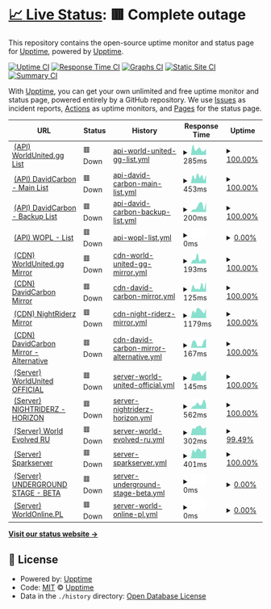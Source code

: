 # [📈 Live Status](https://upptime.github.io/upptime): <!--live status--> **🟥 Complete outage**

This repository contains the open-source uptime monitor and status page for [Upptime](https://upptime.js.org), powered by [Upptime](https://github.com/upptime/upptime).

[![Uptime CI](https://github.com/DavidCarbon-SBRW/Status/workflows/Uptime%20CI/badge.svg)](https://github.com/DavidCarbon-SBRW/Status/actions?query=workflow%3A%22Uptime+CI%22)
[![Response Time CI](https://github.com/DavidCarbon-SBRW/Status/workflows/Response%20Time%20CI/badge.svg)](https://github.com/DavidCarbon-SBRW/Status/actions?query=workflow%3A%22Response+Time+CI%22)
[![Graphs CI](https://github.com/DavidCarbon-SBRW/Status/workflows/Graphs%20CI/badge.svg)](https://github.com/DavidCarbon-SBRW/Status/actions?query=workflow%3A%22Graphs+CI%22)
[![Static Site CI](https://github.com/DavidCarbon-SBRW/Status/workflows/Static%20Site%20CI/badge.svg)](https://github.com/DavidCarbon-SBRW/Status/actions?query=workflow%3A%22Static+Site+CI%22)
[![Summary CI](https://github.com/DavidCarbon-SBRW/Status/workflows/Summary%20CI/badge.svg)](https://github.com/DavidCarbon-SBRW/Status/actions?query=workflow%3A%22Summary+CI%22)

With [Upptime](https://upptime.js.org), you can get your own unlimited and free uptime monitor and status page, powered entirely by a GitHub repository. We use [Issues](https://github.com/upptime/upptime/issues) as incident reports, [Actions](https://github.com/DavidCarbon-SBRW/Status/actions) as uptime monitors, and [Pages](https://upptime.github.io/upptime) for the status page.

<!--start: status pages-->
<!-- This summary is generated by Upptime (https://github.com/upptime/upptime) -->
<!-- Do not edit this manually, your changes will be overwritten -->
<!-- prettier-ignore -->
| URL | Status | History | Response Time | Uptime |
| --- | ------ | ------- | ------------- | ------ |
| <img alt="" src="https://favicons.githubusercontent.com/api.worldunited.gg" height="13"> [(API) WorldUnited.gg List](https://api.worldunited.gg/serverlist.json) | 🟥 Down | [api-world-united-gg-list.yml](https://github.com/DavidCarbon-SBRW/Status/commits/HEAD/history/api-world-united-gg-list.yml) | <details><summary><img alt="Response time graph" src="./graphs/api-world-united-gg-list/response-time-week.png" height="20"> 285ms</summary><br><a href="https://s-sbrw.davidcarbon.download/history/api-world-united-gg-list"><img alt="Response time 285" src="https://img.shields.io/endpoint?url=https%3A%2F%2Fraw.githubusercontent.com%2FDavidCarbon-SBRW%2FStatus%2FHEAD%2Fapi%2Fapi-world-united-gg-list%2Fresponse-time.json"></a><br><a href="https://s-sbrw.davidcarbon.download/history/api-world-united-gg-list"><img alt="24-hour response time 303" src="https://img.shields.io/endpoint?url=https%3A%2F%2Fraw.githubusercontent.com%2FDavidCarbon-SBRW%2FStatus%2FHEAD%2Fapi%2Fapi-world-united-gg-list%2Fresponse-time-day.json"></a><br><a href="https://s-sbrw.davidcarbon.download/history/api-world-united-gg-list"><img alt="7-day response time 285" src="https://img.shields.io/endpoint?url=https%3A%2F%2Fraw.githubusercontent.com%2FDavidCarbon-SBRW%2FStatus%2FHEAD%2Fapi%2Fapi-world-united-gg-list%2Fresponse-time-week.json"></a><br><a href="https://s-sbrw.davidcarbon.download/history/api-world-united-gg-list"><img alt="30-day response time 290" src="https://img.shields.io/endpoint?url=https%3A%2F%2Fraw.githubusercontent.com%2FDavidCarbon-SBRW%2FStatus%2FHEAD%2Fapi%2Fapi-world-united-gg-list%2Fresponse-time-month.json"></a><br><a href="https://s-sbrw.davidcarbon.download/history/api-world-united-gg-list"><img alt="1-year response time 285" src="https://img.shields.io/endpoint?url=https%3A%2F%2Fraw.githubusercontent.com%2FDavidCarbon-SBRW%2FStatus%2FHEAD%2Fapi%2Fapi-world-united-gg-list%2Fresponse-time-year.json"></a></details> | <details><summary><a href="https://s-sbrw.davidcarbon.download/history/api-world-united-gg-list">100.00%</a></summary><a href="https://s-sbrw.davidcarbon.download/history/api-world-united-gg-list"><img alt="All-time uptime 90.80%" src="https://img.shields.io/endpoint?url=https%3A%2F%2Fraw.githubusercontent.com%2FDavidCarbon-SBRW%2FStatus%2FHEAD%2Fapi%2Fapi-world-united-gg-list%2Fuptime.json"></a><br><a href="https://s-sbrw.davidcarbon.download/history/api-world-united-gg-list"><img alt="24-hour uptime 100.00%" src="https://img.shields.io/endpoint?url=https%3A%2F%2Fraw.githubusercontent.com%2FDavidCarbon-SBRW%2FStatus%2FHEAD%2Fapi%2Fapi-world-united-gg-list%2Fuptime-day.json"></a><br><a href="https://s-sbrw.davidcarbon.download/history/api-world-united-gg-list"><img alt="7-day uptime 100.00%" src="https://img.shields.io/endpoint?url=https%3A%2F%2Fraw.githubusercontent.com%2FDavidCarbon-SBRW%2FStatus%2FHEAD%2Fapi%2Fapi-world-united-gg-list%2Fuptime-week.json"></a><br><a href="https://s-sbrw.davidcarbon.download/history/api-world-united-gg-list"><img alt="30-day uptime 97.14%" src="https://img.shields.io/endpoint?url=https%3A%2F%2Fraw.githubusercontent.com%2FDavidCarbon-SBRW%2FStatus%2FHEAD%2Fapi%2Fapi-world-united-gg-list%2Fuptime-month.json"></a><br><a href="https://s-sbrw.davidcarbon.download/history/api-world-united-gg-list"><img alt="1-year uptime 90.80%" src="https://img.shields.io/endpoint?url=https%3A%2F%2Fraw.githubusercontent.com%2FDavidCarbon-SBRW%2FStatus%2FHEAD%2Fapi%2Fapi-world-united-gg-list%2Fuptime-year.json"></a></details>
| <img alt="" src="https://favicons.githubusercontent.com/api-sbrw.davidcarbon.download" height="13"> [(API) DavidCarbon - Main List](https://api-sbrw.davidcarbon.download/serverlist.json) | 🟥 Down | [api-david-carbon-main-list.yml](https://github.com/DavidCarbon-SBRW/Status/commits/HEAD/history/api-david-carbon-main-list.yml) | <details><summary><img alt="Response time graph" src="./graphs/api-david-carbon-main-list/response-time-week.png" height="20"> 453ms</summary><br><a href="https://s-sbrw.davidcarbon.download/history/api-david-carbon-main-list"><img alt="Response time 527" src="https://img.shields.io/endpoint?url=https%3A%2F%2Fraw.githubusercontent.com%2FDavidCarbon-SBRW%2FStatus%2FHEAD%2Fapi%2Fapi-david-carbon-main-list%2Fresponse-time.json"></a><br><a href="https://s-sbrw.davidcarbon.download/history/api-david-carbon-main-list"><img alt="24-hour response time 535" src="https://img.shields.io/endpoint?url=https%3A%2F%2Fraw.githubusercontent.com%2FDavidCarbon-SBRW%2FStatus%2FHEAD%2Fapi%2Fapi-david-carbon-main-list%2Fresponse-time-day.json"></a><br><a href="https://s-sbrw.davidcarbon.download/history/api-david-carbon-main-list"><img alt="7-day response time 453" src="https://img.shields.io/endpoint?url=https%3A%2F%2Fraw.githubusercontent.com%2FDavidCarbon-SBRW%2FStatus%2FHEAD%2Fapi%2Fapi-david-carbon-main-list%2Fresponse-time-week.json"></a><br><a href="https://s-sbrw.davidcarbon.download/history/api-david-carbon-main-list"><img alt="30-day response time 483" src="https://img.shields.io/endpoint?url=https%3A%2F%2Fraw.githubusercontent.com%2FDavidCarbon-SBRW%2FStatus%2FHEAD%2Fapi%2Fapi-david-carbon-main-list%2Fresponse-time-month.json"></a><br><a href="https://s-sbrw.davidcarbon.download/history/api-david-carbon-main-list"><img alt="1-year response time 527" src="https://img.shields.io/endpoint?url=https%3A%2F%2Fraw.githubusercontent.com%2FDavidCarbon-SBRW%2FStatus%2FHEAD%2Fapi%2Fapi-david-carbon-main-list%2Fresponse-time-year.json"></a></details> | <details><summary><a href="https://s-sbrw.davidcarbon.download/history/api-david-carbon-main-list">100.00%</a></summary><a href="https://s-sbrw.davidcarbon.download/history/api-david-carbon-main-list"><img alt="All-time uptime 99.91%" src="https://img.shields.io/endpoint?url=https%3A%2F%2Fraw.githubusercontent.com%2FDavidCarbon-SBRW%2FStatus%2FHEAD%2Fapi%2Fapi-david-carbon-main-list%2Fuptime.json"></a><br><a href="https://s-sbrw.davidcarbon.download/history/api-david-carbon-main-list"><img alt="24-hour uptime 100.00%" src="https://img.shields.io/endpoint?url=https%3A%2F%2Fraw.githubusercontent.com%2FDavidCarbon-SBRW%2FStatus%2FHEAD%2Fapi%2Fapi-david-carbon-main-list%2Fuptime-day.json"></a><br><a href="https://s-sbrw.davidcarbon.download/history/api-david-carbon-main-list"><img alt="7-day uptime 100.00%" src="https://img.shields.io/endpoint?url=https%3A%2F%2Fraw.githubusercontent.com%2FDavidCarbon-SBRW%2FStatus%2FHEAD%2Fapi%2Fapi-david-carbon-main-list%2Fuptime-week.json"></a><br><a href="https://s-sbrw.davidcarbon.download/history/api-david-carbon-main-list"><img alt="30-day uptime 100.00%" src="https://img.shields.io/endpoint?url=https%3A%2F%2Fraw.githubusercontent.com%2FDavidCarbon-SBRW%2FStatus%2FHEAD%2Fapi%2Fapi-david-carbon-main-list%2Fuptime-month.json"></a><br><a href="https://s-sbrw.davidcarbon.download/history/api-david-carbon-main-list"><img alt="1-year uptime 99.91%" src="https://img.shields.io/endpoint?url=https%3A%2F%2Fraw.githubusercontent.com%2FDavidCarbon-SBRW%2FStatus%2FHEAD%2Fapi%2Fapi-david-carbon-main-list%2Fuptime-year.json"></a></details>
| <img alt="" src="https://favicons.githubusercontent.com/api2-sbrw.davidcarbon.download" height="13"> [(API) DavidCarbon - Backup List](http://api2-sbrw.davidcarbon.download/serverlist.json) | 🟥 Down | [api-david-carbon-backup-list.yml](https://github.com/DavidCarbon-SBRW/Status/commits/HEAD/history/api-david-carbon-backup-list.yml) | <details><summary><img alt="Response time graph" src="./graphs/api-david-carbon-backup-list/response-time-week.png" height="20"> 200ms</summary><br><a href="https://s-sbrw.davidcarbon.download/history/api-david-carbon-backup-list"><img alt="Response time 255" src="https://img.shields.io/endpoint?url=https%3A%2F%2Fraw.githubusercontent.com%2FDavidCarbon-SBRW%2FStatus%2FHEAD%2Fapi%2Fapi-david-carbon-backup-list%2Fresponse-time.json"></a><br><a href="https://s-sbrw.davidcarbon.download/history/api-david-carbon-backup-list"><img alt="24-hour response time 321" src="https://img.shields.io/endpoint?url=https%3A%2F%2Fraw.githubusercontent.com%2FDavidCarbon-SBRW%2FStatus%2FHEAD%2Fapi%2Fapi-david-carbon-backup-list%2Fresponse-time-day.json"></a><br><a href="https://s-sbrw.davidcarbon.download/history/api-david-carbon-backup-list"><img alt="7-day response time 200" src="https://img.shields.io/endpoint?url=https%3A%2F%2Fraw.githubusercontent.com%2FDavidCarbon-SBRW%2FStatus%2FHEAD%2Fapi%2Fapi-david-carbon-backup-list%2Fresponse-time-week.json"></a><br><a href="https://s-sbrw.davidcarbon.download/history/api-david-carbon-backup-list"><img alt="30-day response time 229" src="https://img.shields.io/endpoint?url=https%3A%2F%2Fraw.githubusercontent.com%2FDavidCarbon-SBRW%2FStatus%2FHEAD%2Fapi%2Fapi-david-carbon-backup-list%2Fresponse-time-month.json"></a><br><a href="https://s-sbrw.davidcarbon.download/history/api-david-carbon-backup-list"><img alt="1-year response time 255" src="https://img.shields.io/endpoint?url=https%3A%2F%2Fraw.githubusercontent.com%2FDavidCarbon-SBRW%2FStatus%2FHEAD%2Fapi%2Fapi-david-carbon-backup-list%2Fresponse-time-year.json"></a></details> | <details><summary><a href="https://s-sbrw.davidcarbon.download/history/api-david-carbon-backup-list">100.00%</a></summary><a href="https://s-sbrw.davidcarbon.download/history/api-david-carbon-backup-list"><img alt="All-time uptime 99.97%" src="https://img.shields.io/endpoint?url=https%3A%2F%2Fraw.githubusercontent.com%2FDavidCarbon-SBRW%2FStatus%2FHEAD%2Fapi%2Fapi-david-carbon-backup-list%2Fuptime.json"></a><br><a href="https://s-sbrw.davidcarbon.download/history/api-david-carbon-backup-list"><img alt="24-hour uptime 100.00%" src="https://img.shields.io/endpoint?url=https%3A%2F%2Fraw.githubusercontent.com%2FDavidCarbon-SBRW%2FStatus%2FHEAD%2Fapi%2Fapi-david-carbon-backup-list%2Fuptime-day.json"></a><br><a href="https://s-sbrw.davidcarbon.download/history/api-david-carbon-backup-list"><img alt="7-day uptime 100.00%" src="https://img.shields.io/endpoint?url=https%3A%2F%2Fraw.githubusercontent.com%2FDavidCarbon-SBRW%2FStatus%2FHEAD%2Fapi%2Fapi-david-carbon-backup-list%2Fuptime-week.json"></a><br><a href="https://s-sbrw.davidcarbon.download/history/api-david-carbon-backup-list"><img alt="30-day uptime 100.00%" src="https://img.shields.io/endpoint?url=https%3A%2F%2Fraw.githubusercontent.com%2FDavidCarbon-SBRW%2FStatus%2FHEAD%2Fapi%2Fapi-david-carbon-backup-list%2Fuptime-month.json"></a><br><a href="https://s-sbrw.davidcarbon.download/history/api-david-carbon-backup-list"><img alt="1-year uptime 99.97%" src="https://img.shields.io/endpoint?url=https%3A%2F%2Fraw.githubusercontent.com%2FDavidCarbon-SBRW%2FStatus%2FHEAD%2Fapi%2Fapi-david-carbon-backup-list%2Fuptime-year.json"></a></details>
| <img alt="" src="https://favicons.githubusercontent.com/worldonline.pl" height="13"> [(API) WOPL - List](http://worldonline.pl/serverlist.json) | 🟥 Down | [api-wopl-list.yml](https://github.com/DavidCarbon-SBRW/Status/commits/HEAD/history/api-wopl-list.yml) | <details><summary><img alt="Response time graph" src="./graphs/api-wopl-list/response-time-week.png" height="20"> 0ms</summary><br><a href="https://s-sbrw.davidcarbon.download/history/api-wopl-list"><img alt="Response time 326" src="https://img.shields.io/endpoint?url=https%3A%2F%2Fraw.githubusercontent.com%2FDavidCarbon-SBRW%2FStatus%2FHEAD%2Fapi%2Fapi-wopl-list%2Fresponse-time.json"></a><br><a href="https://s-sbrw.davidcarbon.download/history/api-wopl-list"><img alt="24-hour response time 0" src="https://img.shields.io/endpoint?url=https%3A%2F%2Fraw.githubusercontent.com%2FDavidCarbon-SBRW%2FStatus%2FHEAD%2Fapi%2Fapi-wopl-list%2Fresponse-time-day.json"></a><br><a href="https://s-sbrw.davidcarbon.download/history/api-wopl-list"><img alt="7-day response time 0" src="https://img.shields.io/endpoint?url=https%3A%2F%2Fraw.githubusercontent.com%2FDavidCarbon-SBRW%2FStatus%2FHEAD%2Fapi%2Fapi-wopl-list%2Fresponse-time-week.json"></a><br><a href="https://s-sbrw.davidcarbon.download/history/api-wopl-list"><img alt="30-day response time 0" src="https://img.shields.io/endpoint?url=https%3A%2F%2Fraw.githubusercontent.com%2FDavidCarbon-SBRW%2FStatus%2FHEAD%2Fapi%2Fapi-wopl-list%2Fresponse-time-month.json"></a><br><a href="https://s-sbrw.davidcarbon.download/history/api-wopl-list"><img alt="1-year response time 326" src="https://img.shields.io/endpoint?url=https%3A%2F%2Fraw.githubusercontent.com%2FDavidCarbon-SBRW%2FStatus%2FHEAD%2Fapi%2Fapi-wopl-list%2Fresponse-time-year.json"></a></details> | <details><summary><a href="https://s-sbrw.davidcarbon.download/history/api-wopl-list">0.00%</a></summary><a href="https://s-sbrw.davidcarbon.download/history/api-wopl-list"><img alt="All-time uptime 34.13%" src="https://img.shields.io/endpoint?url=https%3A%2F%2Fraw.githubusercontent.com%2FDavidCarbon-SBRW%2FStatus%2FHEAD%2Fapi%2Fapi-wopl-list%2Fuptime.json"></a><br><a href="https://s-sbrw.davidcarbon.download/history/api-wopl-list"><img alt="24-hour uptime 0.00%" src="https://img.shields.io/endpoint?url=https%3A%2F%2Fraw.githubusercontent.com%2FDavidCarbon-SBRW%2FStatus%2FHEAD%2Fapi%2Fapi-wopl-list%2Fuptime-day.json"></a><br><a href="https://s-sbrw.davidcarbon.download/history/api-wopl-list"><img alt="7-day uptime 0.00%" src="https://img.shields.io/endpoint?url=https%3A%2F%2Fraw.githubusercontent.com%2FDavidCarbon-SBRW%2FStatus%2FHEAD%2Fapi%2Fapi-wopl-list%2Fuptime-week.json"></a><br><a href="https://s-sbrw.davidcarbon.download/history/api-wopl-list"><img alt="30-day uptime 0.00%" src="https://img.shields.io/endpoint?url=https%3A%2F%2Fraw.githubusercontent.com%2FDavidCarbon-SBRW%2FStatus%2FHEAD%2Fapi%2Fapi-wopl-list%2Fuptime-month.json"></a><br><a href="https://s-sbrw.davidcarbon.download/history/api-wopl-list"><img alt="1-year uptime 34.13%" src="https://img.shields.io/endpoint?url=https%3A%2F%2Fraw.githubusercontent.com%2FDavidCarbon-SBRW%2FStatus%2FHEAD%2Fapi%2Fapi-wopl-list%2Fuptime-year.json"></a></details>
| <img alt="" src="https://favicons.githubusercontent.com/cdn.worldunited.gg" height="13"> [(CDN) WorldUnited.gg Mirror](https://cdn.worldunited.gg/en/index.xml) | 🟥 Down | [cdn-world-united-gg-mirror.yml](https://github.com/DavidCarbon-SBRW/Status/commits/HEAD/history/cdn-world-united-gg-mirror.yml) | <details><summary><img alt="Response time graph" src="./graphs/cdn-world-united-gg-mirror/response-time-week.png" height="20"> 193ms</summary><br><a href="https://s-sbrw.davidcarbon.download/history/cdn-world-united-gg-mirror"><img alt="Response time 194" src="https://img.shields.io/endpoint?url=https%3A%2F%2Fraw.githubusercontent.com%2FDavidCarbon-SBRW%2FStatus%2FHEAD%2Fapi%2Fcdn-world-united-gg-mirror%2Fresponse-time.json"></a><br><a href="https://s-sbrw.davidcarbon.download/history/cdn-world-united-gg-mirror"><img alt="24-hour response time 138" src="https://img.shields.io/endpoint?url=https%3A%2F%2Fraw.githubusercontent.com%2FDavidCarbon-SBRW%2FStatus%2FHEAD%2Fapi%2Fcdn-world-united-gg-mirror%2Fresponse-time-day.json"></a><br><a href="https://s-sbrw.davidcarbon.download/history/cdn-world-united-gg-mirror"><img alt="7-day response time 193" src="https://img.shields.io/endpoint?url=https%3A%2F%2Fraw.githubusercontent.com%2FDavidCarbon-SBRW%2FStatus%2FHEAD%2Fapi%2Fcdn-world-united-gg-mirror%2Fresponse-time-week.json"></a><br><a href="https://s-sbrw.davidcarbon.download/history/cdn-world-united-gg-mirror"><img alt="30-day response time 185" src="https://img.shields.io/endpoint?url=https%3A%2F%2Fraw.githubusercontent.com%2FDavidCarbon-SBRW%2FStatus%2FHEAD%2Fapi%2Fcdn-world-united-gg-mirror%2Fresponse-time-month.json"></a><br><a href="https://s-sbrw.davidcarbon.download/history/cdn-world-united-gg-mirror"><img alt="1-year response time 194" src="https://img.shields.io/endpoint?url=https%3A%2F%2Fraw.githubusercontent.com%2FDavidCarbon-SBRW%2FStatus%2FHEAD%2Fapi%2Fcdn-world-united-gg-mirror%2Fresponse-time-year.json"></a></details> | <details><summary><a href="https://s-sbrw.davidcarbon.download/history/cdn-world-united-gg-mirror">100.00%</a></summary><a href="https://s-sbrw.davidcarbon.download/history/cdn-world-united-gg-mirror"><img alt="All-time uptime 100.00%" src="https://img.shields.io/endpoint?url=https%3A%2F%2Fraw.githubusercontent.com%2FDavidCarbon-SBRW%2FStatus%2FHEAD%2Fapi%2Fcdn-world-united-gg-mirror%2Fuptime.json"></a><br><a href="https://s-sbrw.davidcarbon.download/history/cdn-world-united-gg-mirror"><img alt="24-hour uptime 100.00%" src="https://img.shields.io/endpoint?url=https%3A%2F%2Fraw.githubusercontent.com%2FDavidCarbon-SBRW%2FStatus%2FHEAD%2Fapi%2Fcdn-world-united-gg-mirror%2Fuptime-day.json"></a><br><a href="https://s-sbrw.davidcarbon.download/history/cdn-world-united-gg-mirror"><img alt="7-day uptime 100.00%" src="https://img.shields.io/endpoint?url=https%3A%2F%2Fraw.githubusercontent.com%2FDavidCarbon-SBRW%2FStatus%2FHEAD%2Fapi%2Fcdn-world-united-gg-mirror%2Fuptime-week.json"></a><br><a href="https://s-sbrw.davidcarbon.download/history/cdn-world-united-gg-mirror"><img alt="30-day uptime 100.00%" src="https://img.shields.io/endpoint?url=https%3A%2F%2Fraw.githubusercontent.com%2FDavidCarbon-SBRW%2FStatus%2FHEAD%2Fapi%2Fcdn-world-united-gg-mirror%2Fuptime-month.json"></a><br><a href="https://s-sbrw.davidcarbon.download/history/cdn-world-united-gg-mirror"><img alt="1-year uptime 100.00%" src="https://img.shields.io/endpoint?url=https%3A%2F%2Fraw.githubusercontent.com%2FDavidCarbon-SBRW%2FStatus%2FHEAD%2Fapi%2Fcdn-world-united-gg-mirror%2Fuptime-year.json"></a></details>
| <img alt="" src="https://favicons.githubusercontent.com/g-sbrw.davidcarbon.download" height="13"> [(CDN) DavidCarbon Mirror](http://g-sbrw.davidcarbon.download/en/index.xml) | 🟥 Down | [cdn-david-carbon-mirror.yml](https://github.com/DavidCarbon-SBRW/Status/commits/HEAD/history/cdn-david-carbon-mirror.yml) | <details><summary><img alt="Response time graph" src="./graphs/cdn-david-carbon-mirror/response-time-week.png" height="20"> 125ms</summary><br><a href="https://s-sbrw.davidcarbon.download/history/cdn-david-carbon-mirror"><img alt="Response time 318" src="https://img.shields.io/endpoint?url=https%3A%2F%2Fraw.githubusercontent.com%2FDavidCarbon-SBRW%2FStatus%2FHEAD%2Fapi%2Fcdn-david-carbon-mirror%2Fresponse-time.json"></a><br><a href="https://s-sbrw.davidcarbon.download/history/cdn-david-carbon-mirror"><img alt="24-hour response time 240" src="https://img.shields.io/endpoint?url=https%3A%2F%2Fraw.githubusercontent.com%2FDavidCarbon-SBRW%2FStatus%2FHEAD%2Fapi%2Fcdn-david-carbon-mirror%2Fresponse-time-day.json"></a><br><a href="https://s-sbrw.davidcarbon.download/history/cdn-david-carbon-mirror"><img alt="7-day response time 125" src="https://img.shields.io/endpoint?url=https%3A%2F%2Fraw.githubusercontent.com%2FDavidCarbon-SBRW%2FStatus%2FHEAD%2Fapi%2Fcdn-david-carbon-mirror%2Fresponse-time-week.json"></a><br><a href="https://s-sbrw.davidcarbon.download/history/cdn-david-carbon-mirror"><img alt="30-day response time 274" src="https://img.shields.io/endpoint?url=https%3A%2F%2Fraw.githubusercontent.com%2FDavidCarbon-SBRW%2FStatus%2FHEAD%2Fapi%2Fcdn-david-carbon-mirror%2Fresponse-time-month.json"></a><br><a href="https://s-sbrw.davidcarbon.download/history/cdn-david-carbon-mirror"><img alt="1-year response time 318" src="https://img.shields.io/endpoint?url=https%3A%2F%2Fraw.githubusercontent.com%2FDavidCarbon-SBRW%2FStatus%2FHEAD%2Fapi%2Fcdn-david-carbon-mirror%2Fresponse-time-year.json"></a></details> | <details><summary><a href="https://s-sbrw.davidcarbon.download/history/cdn-david-carbon-mirror">100.00%</a></summary><a href="https://s-sbrw.davidcarbon.download/history/cdn-david-carbon-mirror"><img alt="All-time uptime 99.95%" src="https://img.shields.io/endpoint?url=https%3A%2F%2Fraw.githubusercontent.com%2FDavidCarbon-SBRW%2FStatus%2FHEAD%2Fapi%2Fcdn-david-carbon-mirror%2Fuptime.json"></a><br><a href="https://s-sbrw.davidcarbon.download/history/cdn-david-carbon-mirror"><img alt="24-hour uptime 100.00%" src="https://img.shields.io/endpoint?url=https%3A%2F%2Fraw.githubusercontent.com%2FDavidCarbon-SBRW%2FStatus%2FHEAD%2Fapi%2Fcdn-david-carbon-mirror%2Fuptime-day.json"></a><br><a href="https://s-sbrw.davidcarbon.download/history/cdn-david-carbon-mirror"><img alt="7-day uptime 100.00%" src="https://img.shields.io/endpoint?url=https%3A%2F%2Fraw.githubusercontent.com%2FDavidCarbon-SBRW%2FStatus%2FHEAD%2Fapi%2Fcdn-david-carbon-mirror%2Fuptime-week.json"></a><br><a href="https://s-sbrw.davidcarbon.download/history/cdn-david-carbon-mirror"><img alt="30-day uptime 100.00%" src="https://img.shields.io/endpoint?url=https%3A%2F%2Fraw.githubusercontent.com%2FDavidCarbon-SBRW%2FStatus%2FHEAD%2Fapi%2Fcdn-david-carbon-mirror%2Fuptime-month.json"></a><br><a href="https://s-sbrw.davidcarbon.download/history/cdn-david-carbon-mirror"><img alt="1-year uptime 99.95%" src="https://img.shields.io/endpoint?url=https%3A%2F%2Fraw.githubusercontent.com%2FDavidCarbon-SBRW%2FStatus%2FHEAD%2Fapi%2Fcdn-david-carbon-mirror%2Fuptime-year.json"></a></details>
| <img alt="" src="https://favicons.githubusercontent.com/cdn.nightriderz.world" height="13"> [(CDN) NightRiderz Mirror](https://cdn.nightriderz.world/nfsw/en/index.xml) | 🟥 Down | [cdn-night-riderz-mirror.yml](https://github.com/DavidCarbon-SBRW/Status/commits/HEAD/history/cdn-night-riderz-mirror.yml) | <details><summary><img alt="Response time graph" src="./graphs/cdn-night-riderz-mirror/response-time-week.png" height="20"> 1179ms</summary><br><a href="https://s-sbrw.davidcarbon.download/history/cdn-night-riderz-mirror"><img alt="Response time 860" src="https://img.shields.io/endpoint?url=https%3A%2F%2Fraw.githubusercontent.com%2FDavidCarbon-SBRW%2FStatus%2FHEAD%2Fapi%2Fcdn-night-riderz-mirror%2Fresponse-time.json"></a><br><a href="https://s-sbrw.davidcarbon.download/history/cdn-night-riderz-mirror"><img alt="24-hour response time 1464" src="https://img.shields.io/endpoint?url=https%3A%2F%2Fraw.githubusercontent.com%2FDavidCarbon-SBRW%2FStatus%2FHEAD%2Fapi%2Fcdn-night-riderz-mirror%2Fresponse-time-day.json"></a><br><a href="https://s-sbrw.davidcarbon.download/history/cdn-night-riderz-mirror"><img alt="7-day response time 1179" src="https://img.shields.io/endpoint?url=https%3A%2F%2Fraw.githubusercontent.com%2FDavidCarbon-SBRW%2FStatus%2FHEAD%2Fapi%2Fcdn-night-riderz-mirror%2Fresponse-time-week.json"></a><br><a href="https://s-sbrw.davidcarbon.download/history/cdn-night-riderz-mirror"><img alt="30-day response time 1227" src="https://img.shields.io/endpoint?url=https%3A%2F%2Fraw.githubusercontent.com%2FDavidCarbon-SBRW%2FStatus%2FHEAD%2Fapi%2Fcdn-night-riderz-mirror%2Fresponse-time-month.json"></a><br><a href="https://s-sbrw.davidcarbon.download/history/cdn-night-riderz-mirror"><img alt="1-year response time 860" src="https://img.shields.io/endpoint?url=https%3A%2F%2Fraw.githubusercontent.com%2FDavidCarbon-SBRW%2FStatus%2FHEAD%2Fapi%2Fcdn-night-riderz-mirror%2Fresponse-time-year.json"></a></details> | <details><summary><a href="https://s-sbrw.davidcarbon.download/history/cdn-night-riderz-mirror">100.00%</a></summary><a href="https://s-sbrw.davidcarbon.download/history/cdn-night-riderz-mirror"><img alt="All-time uptime 99.86%" src="https://img.shields.io/endpoint?url=https%3A%2F%2Fraw.githubusercontent.com%2FDavidCarbon-SBRW%2FStatus%2FHEAD%2Fapi%2Fcdn-night-riderz-mirror%2Fuptime.json"></a><br><a href="https://s-sbrw.davidcarbon.download/history/cdn-night-riderz-mirror"><img alt="24-hour uptime 100.00%" src="https://img.shields.io/endpoint?url=https%3A%2F%2Fraw.githubusercontent.com%2FDavidCarbon-SBRW%2FStatus%2FHEAD%2Fapi%2Fcdn-night-riderz-mirror%2Fuptime-day.json"></a><br><a href="https://s-sbrw.davidcarbon.download/history/cdn-night-riderz-mirror"><img alt="7-day uptime 100.00%" src="https://img.shields.io/endpoint?url=https%3A%2F%2Fraw.githubusercontent.com%2FDavidCarbon-SBRW%2FStatus%2FHEAD%2Fapi%2Fcdn-night-riderz-mirror%2Fuptime-week.json"></a><br><a href="https://s-sbrw.davidcarbon.download/history/cdn-night-riderz-mirror"><img alt="30-day uptime 98.54%" src="https://img.shields.io/endpoint?url=https%3A%2F%2Fraw.githubusercontent.com%2FDavidCarbon-SBRW%2FStatus%2FHEAD%2Fapi%2Fcdn-night-riderz-mirror%2Fuptime-month.json"></a><br><a href="https://s-sbrw.davidcarbon.download/history/cdn-night-riderz-mirror"><img alt="1-year uptime 99.86%" src="https://img.shields.io/endpoint?url=https%3A%2F%2Fraw.githubusercontent.com%2FDavidCarbon-SBRW%2FStatus%2FHEAD%2Fapi%2Fcdn-night-riderz-mirror%2Fuptime-year.json"></a></details>
| <img alt="" src="https://favicons.githubusercontent.com/g2-sbrw.davidcarbon.download" height="13"> [(CDN) DavidCarbon Mirror - Alternative](http://g2-sbrw.davidcarbon.download/en/index.xml) | 🟥 Down | [cdn-david-carbon-mirror-alternative.yml](https://github.com/DavidCarbon-SBRW/Status/commits/HEAD/history/cdn-david-carbon-mirror-alternative.yml) | <details><summary><img alt="Response time graph" src="./graphs/cdn-david-carbon-mirror-alternative/response-time-week.png" height="20"> 167ms</summary><br><a href="https://s-sbrw.davidcarbon.download/history/cdn-david-carbon-mirror-alternative"><img alt="Response time 189" src="https://img.shields.io/endpoint?url=https%3A%2F%2Fraw.githubusercontent.com%2FDavidCarbon-SBRW%2FStatus%2FHEAD%2Fapi%2Fcdn-david-carbon-mirror-alternative%2Fresponse-time.json"></a><br><a href="https://s-sbrw.davidcarbon.download/history/cdn-david-carbon-mirror-alternative"><img alt="24-hour response time 307" src="https://img.shields.io/endpoint?url=https%3A%2F%2Fraw.githubusercontent.com%2FDavidCarbon-SBRW%2FStatus%2FHEAD%2Fapi%2Fcdn-david-carbon-mirror-alternative%2Fresponse-time-day.json"></a><br><a href="https://s-sbrw.davidcarbon.download/history/cdn-david-carbon-mirror-alternative"><img alt="7-day response time 167" src="https://img.shields.io/endpoint?url=https%3A%2F%2Fraw.githubusercontent.com%2FDavidCarbon-SBRW%2FStatus%2FHEAD%2Fapi%2Fcdn-david-carbon-mirror-alternative%2Fresponse-time-week.json"></a><br><a href="https://s-sbrw.davidcarbon.download/history/cdn-david-carbon-mirror-alternative"><img alt="30-day response time 179" src="https://img.shields.io/endpoint?url=https%3A%2F%2Fraw.githubusercontent.com%2FDavidCarbon-SBRW%2FStatus%2FHEAD%2Fapi%2Fcdn-david-carbon-mirror-alternative%2Fresponse-time-month.json"></a><br><a href="https://s-sbrw.davidcarbon.download/history/cdn-david-carbon-mirror-alternative"><img alt="1-year response time 189" src="https://img.shields.io/endpoint?url=https%3A%2F%2Fraw.githubusercontent.com%2FDavidCarbon-SBRW%2FStatus%2FHEAD%2Fapi%2Fcdn-david-carbon-mirror-alternative%2Fresponse-time-year.json"></a></details> | <details><summary><a href="https://s-sbrw.davidcarbon.download/history/cdn-david-carbon-mirror-alternative">100.00%</a></summary><a href="https://s-sbrw.davidcarbon.download/history/cdn-david-carbon-mirror-alternative"><img alt="All-time uptime 99.88%" src="https://img.shields.io/endpoint?url=https%3A%2F%2Fraw.githubusercontent.com%2FDavidCarbon-SBRW%2FStatus%2FHEAD%2Fapi%2Fcdn-david-carbon-mirror-alternative%2Fuptime.json"></a><br><a href="https://s-sbrw.davidcarbon.download/history/cdn-david-carbon-mirror-alternative"><img alt="24-hour uptime 100.00%" src="https://img.shields.io/endpoint?url=https%3A%2F%2Fraw.githubusercontent.com%2FDavidCarbon-SBRW%2FStatus%2FHEAD%2Fapi%2Fcdn-david-carbon-mirror-alternative%2Fuptime-day.json"></a><br><a href="https://s-sbrw.davidcarbon.download/history/cdn-david-carbon-mirror-alternative"><img alt="7-day uptime 100.00%" src="https://img.shields.io/endpoint?url=https%3A%2F%2Fraw.githubusercontent.com%2FDavidCarbon-SBRW%2FStatus%2FHEAD%2Fapi%2Fcdn-david-carbon-mirror-alternative%2Fuptime-week.json"></a><br><a href="https://s-sbrw.davidcarbon.download/history/cdn-david-carbon-mirror-alternative"><img alt="30-day uptime 100.00%" src="https://img.shields.io/endpoint?url=https%3A%2F%2Fraw.githubusercontent.com%2FDavidCarbon-SBRW%2FStatus%2FHEAD%2Fapi%2Fcdn-david-carbon-mirror-alternative%2Fuptime-month.json"></a><br><a href="https://s-sbrw.davidcarbon.download/history/cdn-david-carbon-mirror-alternative"><img alt="1-year uptime 99.88%" src="https://img.shields.io/endpoint?url=https%3A%2F%2Fraw.githubusercontent.com%2FDavidCarbon-SBRW%2FStatus%2FHEAD%2Fapi%2Fcdn-david-carbon-mirror-alternative%2Fuptime-year.json"></a></details>
| <img alt="" src="https://favicons.githubusercontent.com/game.worldunited.gg" height="13"> [(Server) WorldUnited OFFICIAL](http://game.worldunited.gg:8080/Engine.svc/GetServerInformation) | 🟥 Down | [server-world-united-official.yml](https://github.com/DavidCarbon-SBRW/Status/commits/HEAD/history/server-world-united-official.yml) | <details><summary><img alt="Response time graph" src="./graphs/server-world-united-official/response-time-week.png" height="20"> 145ms</summary><br><a href="https://s-sbrw.davidcarbon.download/history/server-world-united-official"><img alt="Response time 159" src="https://img.shields.io/endpoint?url=https%3A%2F%2Fraw.githubusercontent.com%2FDavidCarbon-SBRW%2FStatus%2FHEAD%2Fapi%2Fserver-world-united-official%2Fresponse-time.json"></a><br><a href="https://s-sbrw.davidcarbon.download/history/server-world-united-official"><img alt="24-hour response time 192" src="https://img.shields.io/endpoint?url=https%3A%2F%2Fraw.githubusercontent.com%2FDavidCarbon-SBRW%2FStatus%2FHEAD%2Fapi%2Fserver-world-united-official%2Fresponse-time-day.json"></a><br><a href="https://s-sbrw.davidcarbon.download/history/server-world-united-official"><img alt="7-day response time 145" src="https://img.shields.io/endpoint?url=https%3A%2F%2Fraw.githubusercontent.com%2FDavidCarbon-SBRW%2FStatus%2FHEAD%2Fapi%2Fserver-world-united-official%2Fresponse-time-week.json"></a><br><a href="https://s-sbrw.davidcarbon.download/history/server-world-united-official"><img alt="30-day response time 146" src="https://img.shields.io/endpoint?url=https%3A%2F%2Fraw.githubusercontent.com%2FDavidCarbon-SBRW%2FStatus%2FHEAD%2Fapi%2Fserver-world-united-official%2Fresponse-time-month.json"></a><br><a href="https://s-sbrw.davidcarbon.download/history/server-world-united-official"><img alt="1-year response time 159" src="https://img.shields.io/endpoint?url=https%3A%2F%2Fraw.githubusercontent.com%2FDavidCarbon-SBRW%2FStatus%2FHEAD%2Fapi%2Fserver-world-united-official%2Fresponse-time-year.json"></a></details> | <details><summary><a href="https://s-sbrw.davidcarbon.download/history/server-world-united-official">100.00%</a></summary><a href="https://s-sbrw.davidcarbon.download/history/server-world-united-official"><img alt="All-time uptime 99.99%" src="https://img.shields.io/endpoint?url=https%3A%2F%2Fraw.githubusercontent.com%2FDavidCarbon-SBRW%2FStatus%2FHEAD%2Fapi%2Fserver-world-united-official%2Fuptime.json"></a><br><a href="https://s-sbrw.davidcarbon.download/history/server-world-united-official"><img alt="24-hour uptime 100.00%" src="https://img.shields.io/endpoint?url=https%3A%2F%2Fraw.githubusercontent.com%2FDavidCarbon-SBRW%2FStatus%2FHEAD%2Fapi%2Fserver-world-united-official%2Fuptime-day.json"></a><br><a href="https://s-sbrw.davidcarbon.download/history/server-world-united-official"><img alt="7-day uptime 100.00%" src="https://img.shields.io/endpoint?url=https%3A%2F%2Fraw.githubusercontent.com%2FDavidCarbon-SBRW%2FStatus%2FHEAD%2Fapi%2Fserver-world-united-official%2Fuptime-week.json"></a><br><a href="https://s-sbrw.davidcarbon.download/history/server-world-united-official"><img alt="30-day uptime 100.00%" src="https://img.shields.io/endpoint?url=https%3A%2F%2Fraw.githubusercontent.com%2FDavidCarbon-SBRW%2FStatus%2FHEAD%2Fapi%2Fserver-world-united-official%2Fuptime-month.json"></a><br><a href="https://s-sbrw.davidcarbon.download/history/server-world-united-official"><img alt="1-year uptime 99.99%" src="https://img.shields.io/endpoint?url=https%3A%2F%2Fraw.githubusercontent.com%2FDavidCarbon-SBRW%2FStatus%2FHEAD%2Fapi%2Fserver-world-united-official%2Fuptime-year.json"></a></details>
| <img alt="" src="https://favicons.githubusercontent.com/horizon.nightriderz.world" height="13"> [(Server) NIGHTRIDERZ - HORIZON](http://horizon.nightriderz.world:8080/Engine.svc/GetServerInformation) | 🟥 Down | [server-nightriderz-horizon.yml](https://github.com/DavidCarbon-SBRW/Status/commits/HEAD/history/server-nightriderz-horizon.yml) | <details><summary><img alt="Response time graph" src="./graphs/server-nightriderz-horizon/response-time-week.png" height="20"> 562ms</summary><br><a href="https://s-sbrw.davidcarbon.download/history/server-nightriderz-horizon"><img alt="Response time 478" src="https://img.shields.io/endpoint?url=https%3A%2F%2Fraw.githubusercontent.com%2FDavidCarbon-SBRW%2FStatus%2FHEAD%2Fapi%2Fserver-nightriderz-horizon%2Fresponse-time.json"></a><br><a href="https://s-sbrw.davidcarbon.download/history/server-nightriderz-horizon"><img alt="24-hour response time 497" src="https://img.shields.io/endpoint?url=https%3A%2F%2Fraw.githubusercontent.com%2FDavidCarbon-SBRW%2FStatus%2FHEAD%2Fapi%2Fserver-nightriderz-horizon%2Fresponse-time-day.json"></a><br><a href="https://s-sbrw.davidcarbon.download/history/server-nightriderz-horizon"><img alt="7-day response time 562" src="https://img.shields.io/endpoint?url=https%3A%2F%2Fraw.githubusercontent.com%2FDavidCarbon-SBRW%2FStatus%2FHEAD%2Fapi%2Fserver-nightriderz-horizon%2Fresponse-time-week.json"></a><br><a href="https://s-sbrw.davidcarbon.download/history/server-nightriderz-horizon"><img alt="30-day response time 625" src="https://img.shields.io/endpoint?url=https%3A%2F%2Fraw.githubusercontent.com%2FDavidCarbon-SBRW%2FStatus%2FHEAD%2Fapi%2Fserver-nightriderz-horizon%2Fresponse-time-month.json"></a><br><a href="https://s-sbrw.davidcarbon.download/history/server-nightriderz-horizon"><img alt="1-year response time 478" src="https://img.shields.io/endpoint?url=https%3A%2F%2Fraw.githubusercontent.com%2FDavidCarbon-SBRW%2FStatus%2FHEAD%2Fapi%2Fserver-nightriderz-horizon%2Fresponse-time-year.json"></a></details> | <details><summary><a href="https://s-sbrw.davidcarbon.download/history/server-nightriderz-horizon">100.00%</a></summary><a href="https://s-sbrw.davidcarbon.download/history/server-nightriderz-horizon"><img alt="All-time uptime 99.81%" src="https://img.shields.io/endpoint?url=https%3A%2F%2Fraw.githubusercontent.com%2FDavidCarbon-SBRW%2FStatus%2FHEAD%2Fapi%2Fserver-nightriderz-horizon%2Fuptime.json"></a><br><a href="https://s-sbrw.davidcarbon.download/history/server-nightriderz-horizon"><img alt="24-hour uptime 100.00%" src="https://img.shields.io/endpoint?url=https%3A%2F%2Fraw.githubusercontent.com%2FDavidCarbon-SBRW%2FStatus%2FHEAD%2Fapi%2Fserver-nightriderz-horizon%2Fuptime-day.json"></a><br><a href="https://s-sbrw.davidcarbon.download/history/server-nightriderz-horizon"><img alt="7-day uptime 100.00%" src="https://img.shields.io/endpoint?url=https%3A%2F%2Fraw.githubusercontent.com%2FDavidCarbon-SBRW%2FStatus%2FHEAD%2Fapi%2Fserver-nightriderz-horizon%2Fuptime-week.json"></a><br><a href="https://s-sbrw.davidcarbon.download/history/server-nightriderz-horizon"><img alt="30-day uptime 98.98%" src="https://img.shields.io/endpoint?url=https%3A%2F%2Fraw.githubusercontent.com%2FDavidCarbon-SBRW%2FStatus%2FHEAD%2Fapi%2Fserver-nightriderz-horizon%2Fuptime-month.json"></a><br><a href="https://s-sbrw.davidcarbon.download/history/server-nightriderz-horizon"><img alt="1-year uptime 99.81%" src="https://img.shields.io/endpoint?url=https%3A%2F%2Fraw.githubusercontent.com%2FDavidCarbon-SBRW%2FStatus%2FHEAD%2Fapi%2Fserver-nightriderz-horizon%2Fuptime-year.json"></a></details>
| <img alt="" src="https://favicons.githubusercontent.com/92.63.111.195" height="13"> [(Server) World Evolved RU](http://92.63.111.195:8680/soapbox-race-core/Engine.svc/GetServerInformation) | 🟥 Down | [server-world-evolved-ru.yml](https://github.com/DavidCarbon-SBRW/Status/commits/HEAD/history/server-world-evolved-ru.yml) | <details><summary><img alt="Response time graph" src="./graphs/server-world-evolved-ru/response-time-week.png" height="20"> 302ms</summary><br><a href="https://s-sbrw.davidcarbon.download/history/server-world-evolved-ru"><img alt="Response time 345" src="https://img.shields.io/endpoint?url=https%3A%2F%2Fraw.githubusercontent.com%2FDavidCarbon-SBRW%2FStatus%2FHEAD%2Fapi%2Fserver-world-evolved-ru%2Fresponse-time.json"></a><br><a href="https://s-sbrw.davidcarbon.download/history/server-world-evolved-ru"><img alt="24-hour response time 318" src="https://img.shields.io/endpoint?url=https%3A%2F%2Fraw.githubusercontent.com%2FDavidCarbon-SBRW%2FStatus%2FHEAD%2Fapi%2Fserver-world-evolved-ru%2Fresponse-time-day.json"></a><br><a href="https://s-sbrw.davidcarbon.download/history/server-world-evolved-ru"><img alt="7-day response time 302" src="https://img.shields.io/endpoint?url=https%3A%2F%2Fraw.githubusercontent.com%2FDavidCarbon-SBRW%2FStatus%2FHEAD%2Fapi%2Fserver-world-evolved-ru%2Fresponse-time-week.json"></a><br><a href="https://s-sbrw.davidcarbon.download/history/server-world-evolved-ru"><img alt="30-day response time 318" src="https://img.shields.io/endpoint?url=https%3A%2F%2Fraw.githubusercontent.com%2FDavidCarbon-SBRW%2FStatus%2FHEAD%2Fapi%2Fserver-world-evolved-ru%2Fresponse-time-month.json"></a><br><a href="https://s-sbrw.davidcarbon.download/history/server-world-evolved-ru"><img alt="1-year response time 345" src="https://img.shields.io/endpoint?url=https%3A%2F%2Fraw.githubusercontent.com%2FDavidCarbon-SBRW%2FStatus%2FHEAD%2Fapi%2Fserver-world-evolved-ru%2Fresponse-time-year.json"></a></details> | <details><summary><a href="https://s-sbrw.davidcarbon.download/history/server-world-evolved-ru">99.49%</a></summary><a href="https://s-sbrw.davidcarbon.download/history/server-world-evolved-ru"><img alt="All-time uptime 99.71%" src="https://img.shields.io/endpoint?url=https%3A%2F%2Fraw.githubusercontent.com%2FDavidCarbon-SBRW%2FStatus%2FHEAD%2Fapi%2Fserver-world-evolved-ru%2Fuptime.json"></a><br><a href="https://s-sbrw.davidcarbon.download/history/server-world-evolved-ru"><img alt="24-hour uptime 100.00%" src="https://img.shields.io/endpoint?url=https%3A%2F%2Fraw.githubusercontent.com%2FDavidCarbon-SBRW%2FStatus%2FHEAD%2Fapi%2Fserver-world-evolved-ru%2Fuptime-day.json"></a><br><a href="https://s-sbrw.davidcarbon.download/history/server-world-evolved-ru"><img alt="7-day uptime 99.49%" src="https://img.shields.io/endpoint?url=https%3A%2F%2Fraw.githubusercontent.com%2FDavidCarbon-SBRW%2FStatus%2FHEAD%2Fapi%2Fserver-world-evolved-ru%2Fuptime-week.json"></a><br><a href="https://s-sbrw.davidcarbon.download/history/server-world-evolved-ru"><img alt="30-day uptime 99.59%" src="https://img.shields.io/endpoint?url=https%3A%2F%2Fraw.githubusercontent.com%2FDavidCarbon-SBRW%2FStatus%2FHEAD%2Fapi%2Fserver-world-evolved-ru%2Fuptime-month.json"></a><br><a href="https://s-sbrw.davidcarbon.download/history/server-world-evolved-ru"><img alt="1-year uptime 99.71%" src="https://img.shields.io/endpoint?url=https%3A%2F%2Fraw.githubusercontent.com%2FDavidCarbon-SBRW%2FStatus%2FHEAD%2Fapi%2Fserver-world-evolved-ru%2Fuptime-year.json"></a></details>
| <img alt="" src="https://favicons.githubusercontent.com/core.sparkserver.io" height="13"> [(Server) Sparkserver](https://core.sparkserver.io/soapbox-race-core/Engine.svc/GetServerInformation) | 🟥 Down | [server-sparkserver.yml](https://github.com/DavidCarbon-SBRW/Status/commits/HEAD/history/server-sparkserver.yml) | <details><summary><img alt="Response time graph" src="./graphs/server-sparkserver/response-time-week.png" height="20"> 401ms</summary><br><a href="https://s-sbrw.davidcarbon.download/history/server-sparkserver"><img alt="Response time 429" src="https://img.shields.io/endpoint?url=https%3A%2F%2Fraw.githubusercontent.com%2FDavidCarbon-SBRW%2FStatus%2FHEAD%2Fapi%2Fserver-sparkserver%2Fresponse-time.json"></a><br><a href="https://s-sbrw.davidcarbon.download/history/server-sparkserver"><img alt="24-hour response time 425" src="https://img.shields.io/endpoint?url=https%3A%2F%2Fraw.githubusercontent.com%2FDavidCarbon-SBRW%2FStatus%2FHEAD%2Fapi%2Fserver-sparkserver%2Fresponse-time-day.json"></a><br><a href="https://s-sbrw.davidcarbon.download/history/server-sparkserver"><img alt="7-day response time 401" src="https://img.shields.io/endpoint?url=https%3A%2F%2Fraw.githubusercontent.com%2FDavidCarbon-SBRW%2FStatus%2FHEAD%2Fapi%2Fserver-sparkserver%2Fresponse-time-week.json"></a><br><a href="https://s-sbrw.davidcarbon.download/history/server-sparkserver"><img alt="30-day response time 421" src="https://img.shields.io/endpoint?url=https%3A%2F%2Fraw.githubusercontent.com%2FDavidCarbon-SBRW%2FStatus%2FHEAD%2Fapi%2Fserver-sparkserver%2Fresponse-time-month.json"></a><br><a href="https://s-sbrw.davidcarbon.download/history/server-sparkserver"><img alt="1-year response time 429" src="https://img.shields.io/endpoint?url=https%3A%2F%2Fraw.githubusercontent.com%2FDavidCarbon-SBRW%2FStatus%2FHEAD%2Fapi%2Fserver-sparkserver%2Fresponse-time-year.json"></a></details> | <details><summary><a href="https://s-sbrw.davidcarbon.download/history/server-sparkserver">100.00%</a></summary><a href="https://s-sbrw.davidcarbon.download/history/server-sparkserver"><img alt="All-time uptime 99.81%" src="https://img.shields.io/endpoint?url=https%3A%2F%2Fraw.githubusercontent.com%2FDavidCarbon-SBRW%2FStatus%2FHEAD%2Fapi%2Fserver-sparkserver%2Fuptime.json"></a><br><a href="https://s-sbrw.davidcarbon.download/history/server-sparkserver"><img alt="24-hour uptime 100.00%" src="https://img.shields.io/endpoint?url=https%3A%2F%2Fraw.githubusercontent.com%2FDavidCarbon-SBRW%2FStatus%2FHEAD%2Fapi%2Fserver-sparkserver%2Fuptime-day.json"></a><br><a href="https://s-sbrw.davidcarbon.download/history/server-sparkserver"><img alt="7-day uptime 100.00%" src="https://img.shields.io/endpoint?url=https%3A%2F%2Fraw.githubusercontent.com%2FDavidCarbon-SBRW%2FStatus%2FHEAD%2Fapi%2Fserver-sparkserver%2Fuptime-week.json"></a><br><a href="https://s-sbrw.davidcarbon.download/history/server-sparkserver"><img alt="30-day uptime 100.00%" src="https://img.shields.io/endpoint?url=https%3A%2F%2Fraw.githubusercontent.com%2FDavidCarbon-SBRW%2FStatus%2FHEAD%2Fapi%2Fserver-sparkserver%2Fuptime-month.json"></a><br><a href="https://s-sbrw.davidcarbon.download/history/server-sparkserver"><img alt="1-year uptime 99.81%" src="https://img.shields.io/endpoint?url=https%3A%2F%2Fraw.githubusercontent.com%2FDavidCarbon-SBRW%2FStatus%2FHEAD%2Fapi%2Fserver-sparkserver%2Fuptime-year.json"></a></details>
| <img alt="" src="https://favicons.githubusercontent.com/155.138.131.23" height="13"> [(Server) UNDERGROUND STAGE - BETA](http://155.138.131.23:8080/core/Engine.svc/GetServerInformation) | 🟥 Down | [server-underground-stage-beta.yml](https://github.com/DavidCarbon-SBRW/Status/commits/HEAD/history/server-underground-stage-beta.yml) | <details><summary><img alt="Response time graph" src="./graphs/server-underground-stage-beta/response-time-week.png" height="20"> 0ms</summary><br><a href="https://s-sbrw.davidcarbon.download/history/server-underground-stage-beta"><img alt="Response time 90" src="https://img.shields.io/endpoint?url=https%3A%2F%2Fraw.githubusercontent.com%2FDavidCarbon-SBRW%2FStatus%2FHEAD%2Fapi%2Fserver-underground-stage-beta%2Fresponse-time.json"></a><br><a href="https://s-sbrw.davidcarbon.download/history/server-underground-stage-beta"><img alt="24-hour response time 0" src="https://img.shields.io/endpoint?url=https%3A%2F%2Fraw.githubusercontent.com%2FDavidCarbon-SBRW%2FStatus%2FHEAD%2Fapi%2Fserver-underground-stage-beta%2Fresponse-time-day.json"></a><br><a href="https://s-sbrw.davidcarbon.download/history/server-underground-stage-beta"><img alt="7-day response time 0" src="https://img.shields.io/endpoint?url=https%3A%2F%2Fraw.githubusercontent.com%2FDavidCarbon-SBRW%2FStatus%2FHEAD%2Fapi%2Fserver-underground-stage-beta%2Fresponse-time-week.json"></a><br><a href="https://s-sbrw.davidcarbon.download/history/server-underground-stage-beta"><img alt="30-day response time 0" src="https://img.shields.io/endpoint?url=https%3A%2F%2Fraw.githubusercontent.com%2FDavidCarbon-SBRW%2FStatus%2FHEAD%2Fapi%2Fserver-underground-stage-beta%2Fresponse-time-month.json"></a><br><a href="https://s-sbrw.davidcarbon.download/history/server-underground-stage-beta"><img alt="1-year response time 90" src="https://img.shields.io/endpoint?url=https%3A%2F%2Fraw.githubusercontent.com%2FDavidCarbon-SBRW%2FStatus%2FHEAD%2Fapi%2Fserver-underground-stage-beta%2Fresponse-time-year.json"></a></details> | <details><summary><a href="https://s-sbrw.davidcarbon.download/history/server-underground-stage-beta">0.00%</a></summary><a href="https://s-sbrw.davidcarbon.download/history/server-underground-stage-beta"><img alt="All-time uptime 31.40%" src="https://img.shields.io/endpoint?url=https%3A%2F%2Fraw.githubusercontent.com%2FDavidCarbon-SBRW%2FStatus%2FHEAD%2Fapi%2Fserver-underground-stage-beta%2Fuptime.json"></a><br><a href="https://s-sbrw.davidcarbon.download/history/server-underground-stage-beta"><img alt="24-hour uptime 0.00%" src="https://img.shields.io/endpoint?url=https%3A%2F%2Fraw.githubusercontent.com%2FDavidCarbon-SBRW%2FStatus%2FHEAD%2Fapi%2Fserver-underground-stage-beta%2Fuptime-day.json"></a><br><a href="https://s-sbrw.davidcarbon.download/history/server-underground-stage-beta"><img alt="7-day uptime 0.00%" src="https://img.shields.io/endpoint?url=https%3A%2F%2Fraw.githubusercontent.com%2FDavidCarbon-SBRW%2FStatus%2FHEAD%2Fapi%2Fserver-underground-stage-beta%2Fuptime-week.json"></a><br><a href="https://s-sbrw.davidcarbon.download/history/server-underground-stage-beta"><img alt="30-day uptime 0.00%" src="https://img.shields.io/endpoint?url=https%3A%2F%2Fraw.githubusercontent.com%2FDavidCarbon-SBRW%2FStatus%2FHEAD%2Fapi%2Fserver-underground-stage-beta%2Fuptime-month.json"></a><br><a href="https://s-sbrw.davidcarbon.download/history/server-underground-stage-beta"><img alt="1-year uptime 31.40%" src="https://img.shields.io/endpoint?url=https%3A%2F%2Fraw.githubusercontent.com%2FDavidCarbon-SBRW%2FStatus%2FHEAD%2Fapi%2Fserver-underground-stage-beta%2Fuptime-year.json"></a></details>
| <img alt="" src="https://favicons.githubusercontent.com/worldonline.pl" height="13"> [(Server) WorldOnline.PL](http://worldonline.pl:8080/Engine.svc/GetServerInformation) | 🟥 Down | [server-world-online-pl.yml](https://github.com/DavidCarbon-SBRW/Status/commits/HEAD/history/server-world-online-pl.yml) | <details><summary><img alt="Response time graph" src="./graphs/server-world-online-pl/response-time-week.png" height="20"> 0ms</summary><br><a href="https://s-sbrw.davidcarbon.download/history/server-world-online-pl"><img alt="Response time 256" src="https://img.shields.io/endpoint?url=https%3A%2F%2Fraw.githubusercontent.com%2FDavidCarbon-SBRW%2FStatus%2FHEAD%2Fapi%2Fserver-world-online-pl%2Fresponse-time.json"></a><br><a href="https://s-sbrw.davidcarbon.download/history/server-world-online-pl"><img alt="24-hour response time 0" src="https://img.shields.io/endpoint?url=https%3A%2F%2Fraw.githubusercontent.com%2FDavidCarbon-SBRW%2FStatus%2FHEAD%2Fapi%2Fserver-world-online-pl%2Fresponse-time-day.json"></a><br><a href="https://s-sbrw.davidcarbon.download/history/server-world-online-pl"><img alt="7-day response time 0" src="https://img.shields.io/endpoint?url=https%3A%2F%2Fraw.githubusercontent.com%2FDavidCarbon-SBRW%2FStatus%2FHEAD%2Fapi%2Fserver-world-online-pl%2Fresponse-time-week.json"></a><br><a href="https://s-sbrw.davidcarbon.download/history/server-world-online-pl"><img alt="30-day response time 0" src="https://img.shields.io/endpoint?url=https%3A%2F%2Fraw.githubusercontent.com%2FDavidCarbon-SBRW%2FStatus%2FHEAD%2Fapi%2Fserver-world-online-pl%2Fresponse-time-month.json"></a><br><a href="https://s-sbrw.davidcarbon.download/history/server-world-online-pl"><img alt="1-year response time 256" src="https://img.shields.io/endpoint?url=https%3A%2F%2Fraw.githubusercontent.com%2FDavidCarbon-SBRW%2FStatus%2FHEAD%2Fapi%2Fserver-world-online-pl%2Fresponse-time-year.json"></a></details> | <details><summary><a href="https://s-sbrw.davidcarbon.download/history/server-world-online-pl">0.00%</a></summary><a href="https://s-sbrw.davidcarbon.download/history/server-world-online-pl"><img alt="All-time uptime 10.11%" src="https://img.shields.io/endpoint?url=https%3A%2F%2Fraw.githubusercontent.com%2FDavidCarbon-SBRW%2FStatus%2FHEAD%2Fapi%2Fserver-world-online-pl%2Fuptime.json"></a><br><a href="https://s-sbrw.davidcarbon.download/history/server-world-online-pl"><img alt="24-hour uptime 0.00%" src="https://img.shields.io/endpoint?url=https%3A%2F%2Fraw.githubusercontent.com%2FDavidCarbon-SBRW%2FStatus%2FHEAD%2Fapi%2Fserver-world-online-pl%2Fuptime-day.json"></a><br><a href="https://s-sbrw.davidcarbon.download/history/server-world-online-pl"><img alt="7-day uptime 0.00%" src="https://img.shields.io/endpoint?url=https%3A%2F%2Fraw.githubusercontent.com%2FDavidCarbon-SBRW%2FStatus%2FHEAD%2Fapi%2Fserver-world-online-pl%2Fuptime-week.json"></a><br><a href="https://s-sbrw.davidcarbon.download/history/server-world-online-pl"><img alt="30-day uptime 0.00%" src="https://img.shields.io/endpoint?url=https%3A%2F%2Fraw.githubusercontent.com%2FDavidCarbon-SBRW%2FStatus%2FHEAD%2Fapi%2Fserver-world-online-pl%2Fuptime-month.json"></a><br><a href="https://s-sbrw.davidcarbon.download/history/server-world-online-pl"><img alt="1-year uptime 10.11%" src="https://img.shields.io/endpoint?url=https%3A%2F%2Fraw.githubusercontent.com%2FDavidCarbon-SBRW%2FStatus%2FHEAD%2Fapi%2Fserver-world-online-pl%2Fuptime-year.json"></a></details>

<!--end: status pages-->

[**Visit our status website →**](https://upptime.github.io/upptime)

## 📄 License

- Powered by: [Upptime](https://github.com/upptime/upptime)
- Code: [MIT](./LICENSE) © [Upptime](https://upptime.js.org)
- Data in the `./history` directory: [Open Database License](https://opendatacommons.org/licenses/odbl/1-0/)
